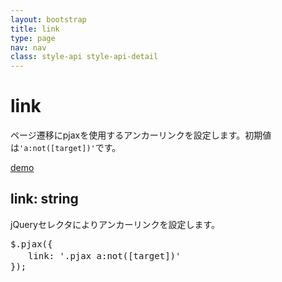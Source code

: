 ```yaml
---
layout: bootstrap
title: link
type: page
nav: nav
class: style-api style-api-detail
---
```


# link
ページ遷移にpjaxを使用するアンカーリンクを設定します。初期値は`'a:not([target])'`です。

<a href="demo/link/" target="_blank" class="btn btn-primary" role="button">demo</a>

## link: string
jQueryセレクタによりアンカーリンクを設定します。

<pre class="sh brush: js;">
$.pjax({
　　link: '.pjax a:not([target])'
});
</pre>
